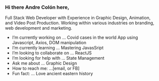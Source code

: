 ### Hi there  Andre Colón here,

Full Stack Web Developer with Experience in Graphic Design, Animation, and Video Post Production. Working within various industries on branding, web development and marketing. 

- I’m currently working on ... Covid cases in the world App using Javascript, Axios, DOM manipulation
- I’m currently learning ... Mastering JavasSript
- I’m looking to collaborate on ... ReactJS
- I’m looking for help with ... State Management
- Ask me about ... Graphic Design
- How to reach me: ...[email, or FB]
- Fun fact: ... Love ancient eastern history
